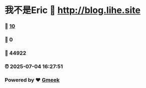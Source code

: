 # 我不是Eric :link: http://blog.lihe.site 
### :page_facing_up: [10](http://blog.lihe.site/tag.html) 
### :speech_balloon: 0 
### :hibiscus: 44922 
### :alarm_clock: 2025-07-04 16:27:51 
### Powered by :heart: [Gmeek](https://github.com/Meekdai/Gmeek)

